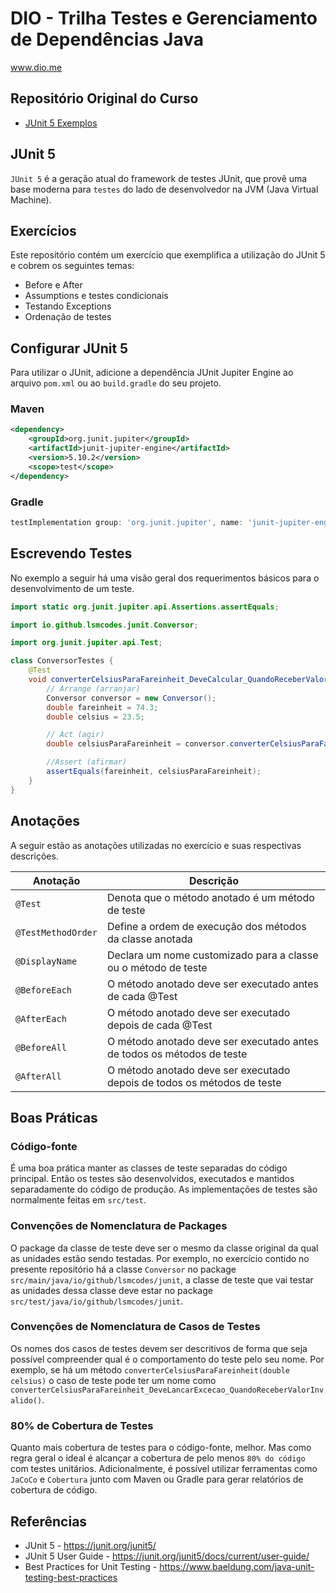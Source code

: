 # DIO - Trilha Testes e Gerenciamento de Dependências Java
www.dio.me

## Repositório Original do Curso
- [JUnit 5 Exemplos](https://github.com/willyancaetano/junit5-exemplos)

## JUnit 5
`JUnit 5` é a geração atual do framework de testes JUnit, que provê uma base moderna para `testes` do lado de desenvolvedor na JVM (Java Virtual Machine).

## Exercícios
Este repositório contém um exercício que exemplifica a utilização do JUnit 5 e cobrem os seguintes temas:
- Before e After
- Assumptions e testes condicionais
- Testando Exceptions
- Ordenação de testes

## Configurar JUnit 5
Para utilizar o JUnit, adicione a dependência JUnit Jupiter Engine ao arquivo `pom.xml` ou ao `build.gradle` do seu projeto.
### Maven
```xml
<dependency>
    <groupId>org.junit.jupiter</groupId>
    <artifactId>junit-jupiter-engine</artifactId>
    <version>5.10.2</version>
    <scope>test</scope>
</dependency>
```

### Gradle
```groovy
testImplementation group: 'org.junit.jupiter', name: 'junit-jupiter-engine', version: '5.10.2'
```

## Escrevendo Testes
No exemplo a seguir há uma visão geral dos requerimentos básicos para o desenvolvimento de um teste.
```java
import static org.junit.jupiter.api.Assertions.assertEquals;

import io.github.lsmcodes.junit.Conversor;

import org.junit.jupiter.api.Test;

class ConversorTestes {
    @Test
    void converterCelsiusParaFareinheit_DeveCalcular_QuandoReceberValorInvalido() {
        // Arrange (arranjar)
        Conversor conversor = new Conversor();
        double fareinheit = 74.3;
        double celsius = 23.5;

        // Act (agir)
        double celsiusParaFareinheit = conversor.converterCelsiusParaFareinheit(celsius);

        //Assert (afirmar)
        assertEquals(fareinheit, celsiusParaFareinheit);
    }
}
```

## Anotações
A seguir estão as anotações utilizadas no exercício e suas respectivas descrições.

| Anotação           | Descrição                                                               |
|--------------------|-------------------------------------------------------------------------|
| `@Test`            | Denota que o método anotado é um método de teste                        |
| `@TestMethodOrder` | Define a ordem de execução dos métodos da classe anotada                |
| `@DisplayName`     | Declara um nome customizado para a classe ou o método de teste          |
| `@BeforeEach`      | O método anotado deve ser executado antes de cada @Test                 |
| `@AfterEach`       | O método anotado deve ser executado depois de cada @Test                |
| `@BeforeAll`       | O método anotado deve ser executado antes de todos os métodos de teste  |
| `@AfterAll`        | O método anotado deve ser executado depois de todos os métodos de teste |

## Boas Práticas
### Código-fonte
É uma boa prática manter as classes de teste separadas do código principal. Então os testes são desenvolvidos, executados e mantidos separadamente do código de produção. As implementações de testes são normalmente feitas em `src/test`.

### Convenções de Nomenclatura de Packages
O package da classe de teste deve ser o mesmo da classe original da qual as unidades estão sendo testadas. Por exemplo, no exercício contido no presente repositório há a classe `Conversor` no package `src/main/java/io/github/lsmcodes/junit`, a classe de teste que vai testar as unidades dessa classe deve estar no package `src/test/java/io/github/lsmcodes/junit`.

### Convenções de Nomenclatura de Casos de Testes
Os nomes dos casos de testes devem ser descritivos de forma que seja possível compreender qual é o comportamento do teste pelo seu nome. Por exemplo, se há um método `converterCelsiusParaFareinheit(double celsius)` o caso de teste pode ter um nome como `converterCelsiusParaFareinheit_DeveLancarExcecao_QuandoReceberValorInvalido()`.

### 80% de Cobertura de Testes
Quanto mais cobertura de testes para o código-fonte, melhor. Mas como regra geral o ideal é alcançar a cobertura de pelo menos `80% do código` com testes unitários. Adicionalmente, é possível utilizar ferramentas como `JaCoCo` e `Cobertura` junto com Maven ou Gradle para gerar relatórios de cobertura de código.

## Referências
- JUnit 5 - https://junit.org/junit5/
- JUnit 5 User Guide - https://junit.org/junit5/docs/current/user-guide/
- Best Practices for Unit Testing - https://www.baeldung.com/java-unit-testing-best-practices